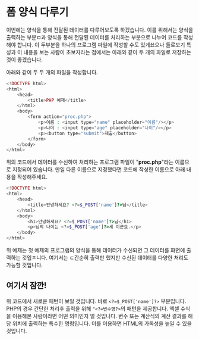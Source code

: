 # 폼 양식 다루기

이번에는 양식을 통해 전달된 데이터를 다루어보도록 하겠습니다. 이를 위해서는 양식을 출력하는 부분ㅁ과 양식을 통해 전달된 데이터를 처리하는 부분으로 나누어 코드를 작성해야 합니다.
이 두부분을 하나의 프로그램 파일에 작성할 수도 있게쑈으나 들로보기 특성과 이 내용을 보는 사람이 초보자라는 점에서는 아래와 같이 두 개의 파일로 저장하는 것이 좋겠습니다.

아래와 같이 두 두 개의 파일을 작성합니다.
```php
<!DOCTYPE html>
<html>
    <head>
        <title>PHP 예제</title>
    </html>
    <body>
        <form action="proc.php">
            <p>이름 : <input type="name" placeholder="이름"/></p>
            <p>나이 : <input type="age" placeholder="나이"/></p>
            <p><button type="submit">제출</button>
        </form>
    </body>
</html>
```

위의 코드에서 데이터를 수신하여 처리하는 프로그램 파일이 "**proc.php**"라는 이름으로 지정되어 있습니다. 만일 다른 이름으로 지정했다면 코드에 작성한 이름으로 아래 내용을 작성해주세요.
```php
<!DOCTYPE html>
<html>
    <head>
        <title>안녕하세요? <?=$_POST['name']?>님</title>
    </html>
    <body>
        <h1>안녕하세요? <?=$_POST['name']?>님</h1>
        <p>님의 나이는 <?=$_POST['age']?>세 이군요.</p>
    </body>
</html>
```
위 예제는 첫 예제의 프로그램의 양식을 통해 데이터가 수신되면 그 데이터를 화면에 출력하는 것입ㅈ니다. 여기서는 ㄷ간순히 출력만 했지만 수신된 데이터를 다양한 처리도 가능할 것입니다.

## 여기서 잠깐!
위 코드에서 새로운 패턴이 보일 것입니다. 바로 ```<?=$_POST['name']?>``` 부분입니다. PHP의 경우 간단한 처리후 출력을 위해 ```"<?=변수명?>```의 패턴을 제공합니다.
엑셀 수식을 이용해본 사람이라면 어떤 의미인지 얼 것입니다. 변수 또는 계산식의 계산 결과를 해당 위치에 출력하는 특수한 명령입니다.
이를 이용하면 HTML의 가독성을 높일 수 있을 것입니다.